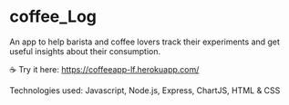 # coffee_Log

An app to help barista and coffee lovers track their experiments and get useful insights about their consumption. 

☕️ Try it here: https://coffeeapp-lf.herokuapp.com/

Technologies used: Javascript, Node.js, Express, ChartJS, HTML & CSS
